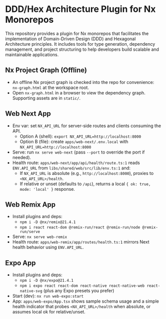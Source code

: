 # DDD/Hex Architecture Plugin for Nx Monorepos

This repository provides a plugin for Nx monorepos that facilitates the implementation of Domain-Driven Design (DDD) and Hexagonal Architecture principles. It includes tools for type generation, dependency management, and project structuring to help developers build scalable and maintainable applications.

## Nx Project Graph (Offline)

- An offline Nx project graph is checked into the repo for convenience: `nx-graph.html` at the workspace root.
- Open `nx-graph.html` in a browser to view the dependency graph. Supporting assets are in `static/`.

## Web Next App

- Env var: set `NX_API_URL` for server-side routes and clients consuming the API.
  - Option A (shell): `export NX_API_URL=http://localhost:8000`
  - Option B (file): create `apps/web-next/.env.local` with `NX_API_URL=http://localhost:8000`
- Serve: run `nx serve web-next` (pass `--port` to override the port if needed).
- Health route: `apps/web-next/app/api/health/route.ts:1` reads `ENV.API_URL` from `libs/shared/web/src/lib/env.ts:1` and:
  - If `NX_API_URL` is absolute (e.g., `http://localhost:8000`), proxies to `<NX_API_URL>/health`.
  - If relative or unset (defaults to `/api`), returns a local `{ ok: true, mode: 'local' }` response.

## Web Remix App

- Install plugins and deps:
  - `npm i -D @nx/remix@21.4.1`
  - `npm i react react-dom @remix-run/react @remix-run/node @remix-run/serve`
- Serve: `nx serve web-remix`
- Health route: `apps/web-remix/app/routes/health.ts:1` mirrors Next health behavior using `ENV.API_URL`.

## Expo App

- Install plugins and deps:
  - `npm i -D @nx/expo@21.4.1`
  - `npm i expo react react-dom react-native react-native-web react-native-svg` (plus any Expo presets you prefer)
- Start (dev): `nx run web-expo:start`
- App: `apps/web-expo/App.tsx` shows sample schema usage and a simple health indicator that probes `<NX_API_URL>/health` when absolute, or assumes local ok for relative/unset.
